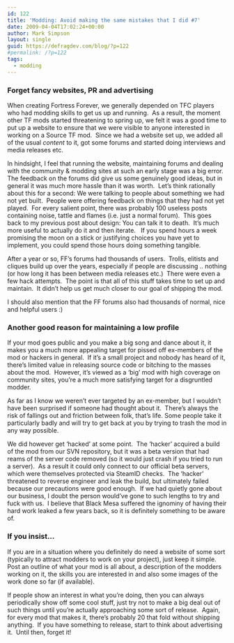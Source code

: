 ```yaml
---
id: 122
title: 'Modding: Avoid making the same mistakes that I did #7'
date: 2009-04-04T17:02:24+00:00
author: Mark Simpson
layout: single
guid: https://defragdev.com/blog/?p=122
#permalink: /?p=122
tags:
  - modding
---
```

### Forget fancy websites, PR and advertising

When creating Fortress Forever, we generally depended on TFC players who had modding skills to get us up and running.  As a result, the moment other TF mods started threatening to spring up, we felt it was a good time to put up a website to ensure that we were visible to anyone interested in working on a Source TF mod.  Since we had a website set up, we added all of the usual _content_ to it, got some forums and started doing interviews and media releases etc.

In hindsight, I feel that running the website, maintaining forums and dealing with the community & modding sites at such an early stage was a big error.  The feedback on the forums did give us some genuinely good ideas, but in general it was much more hassle than it was worth.  Let&#8217;s think rationally about this for a second: We were talking to people about something we had not yet built.  People were offering feedback on things that they had not yet played.  For every salient point, there was probably 100 useless posts containing noise, tattle and flames (i.e. just a normal forum).  This goes back to my previous post about design: You can talk it to death.  It&#8217;s much more useful to actually do it and then iterate.   If you spend hours a week promising the moon on a stick or justifying choices you have yet to implement, you could spend those hours doing something tangible.

After a year or so, FF&#8217;s forums had thousands of users.  Trolls, elitists and cliques build up over the years, especially if people are discussing .. nothing (or how long it has been between media releases etc.)  There were even a few hack attempts.  The point is that all of this stuff takes time to set up and maintain.  It didn&#8217;t help us get much closer to our goal of shipping the mod.

I should also mention that the FF forums also had thousands of normal, nice and helpful users :)

### Another good reason for maintaining a low profile

If your mod goes public and you make a big song and dance about it, it makes you a much more appealing target for pissed off ex-members of the mod or hackers in general.  If it&#8217;s a small project and nobody has heard of it, there&#8217;s limited value in releasing source code or bitching to the masses about the mod.  However, it&#8217;s viewed as a &#8216;big&#8217; mod with high coverage on community sites, you&#8217;re a much more satisfying target for a disgruntled modder.

As far as I know we weren&#8217;t ever targeted by an ex-member, but I wouldn&#8217;t have been surprised if someone had thought about it.  There&#8217;s always the risk of fallings out and friction between folk, that&#8217;s life. Some people take it particularly badly and will try to get back at you by trying to trash the mod in any way possible.

We did however get &#8216;hacked&#8217; at some point.  The &#8216;hacker&#8217; acquired a build of the mod from our SVN repository, but it was a beta version that had reams of the server code removed (so it would just crash if you tried to run a server).  As a result it could only connect to our official beta servers, which were themselves protected via SteamID checks.  The &#8216;hacker&#8217; threatened to reverse engineer and leak the build, but ultimately failed because our precautions were good enough.  If we had quietly gone about our business, I doubt the person would&#8217;ve gone to such lengths to try and fuck with us.  I believe that Black Mesa suffered the ignominy of having their hard work leaked a few years back, so it is definitely something to be aware of.

### If you insist&#8230;

If you are in a situation where you definitely do need a website of some sort (typically to attract modders to work on your project), just keep it simple.  Post an outline of what your mod is all about, a description of the modders working on it, the skills you are interested in and also some images of the work done so far (if available).

If people show an interest in what you&#8217;re doing, then you can always periodically show off some cool stuff, just try not to make a big deal out of such things until you&#8217;re actually approaching some sort of release.  Again, for every mod that makes it, there&#8217;s probably 20 that fold without shipping anything.  If you have something to release, start to think about advertising it.  Until then, forget it!